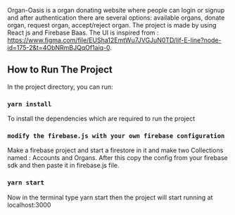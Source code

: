 Organ-Oasis is a organ donating website where people can login or signup and after authentication there are several options: available organs, donate organ, request organ, accept/reject organ. The project is made by using React js and Firebase Baas. 
The UI is inspired from : https://www.figma.com/file/EUSha12EmtWu7JVGJuN0TD/lif-E-line?node-id=175-2&t=4ObNRmBJQqOf1aiq-0.

## How to Run The Project

In the project directory, you can run:

### `yarn install`

To install the dependencies which are required to run the project

### `modify the firebase.js with your own firebase configuration`

Make a firebase project and start a firestore in it and make two Collections named : Accounts and Organs. After this copy the config from your firebase sdk and then paste it in firebase.js file.

### `yarn start`

Now in the terminal type yarn start then the project will start running at localhost:3000 



